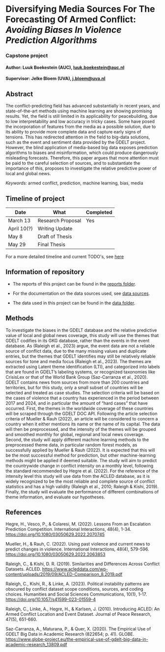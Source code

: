# Diversifying Media Sources For The Forecasting Of Armed Conflict: _Avoiding Biases In Violence Prediction Algorithms_

### Capstone project
#### Author: Luuk Boekestein (AUC), luuk.boekestein@auc.nl
#### Supervisor: Jelke Bloem (UVA), j.bloem@uva.nl

## Abstract

The conflict-predicting field has advanced substantially in recent years, and state-of-the-art methods using machine learning are showing promising results. Yet, the field is still limited in its applicability for peacebuilding, due to low interpretability and low accuracy in tricky cases. Some have posed the incorporation of features from the media as a possible solution, due to its ability to provide more complete data and capture early signs of tensions. This has redirected attention in the field to big-data solutions, such as the event and sentiment data provided by the GDELT project. However, the blind application of media-based big data exposes prediction algorithms to biases and misinformation, which could produce dangerously misleading forecasts. Therefore, this paper argues that more attention must be paid to the careful selection of sources, and to substantiate the importance of this, proposes to investigate the relative predictive power of local and global news.

_Keywords:_ armed conflict, prediction, machine learning, bias, media

## Timeline of project

| Date  | What | Completed |
|---|---|---|
| March 13  | Research Proposal | Yes |
| April 10(?) | Writing Update  |   |
| May 8 | Draft of Thesis  |   |
| May 29 | Final Thesis |   |

For a more detailed timeline and current TODO's, see [here](TODO.md)

## Information of repository

- The reports of this project can be found in the [reports folder](/reports/).

- For the documentation on the data sources used, see [data sources](Data_sources.md).

- The data used in this project can be found in the [data folder](/data/).

## Methods

To investigate the biases in the GDELT database and the relative predictive value of local and global news coverage, this study will use the themes that GDELT codifies in its GKG database, rather than the events in the event database. As (Raleigh et al., 2023) argue, the event data are not a reliable source of conflict data, due to the many missing values and duplicate entries, but the themes that GDELT identifies may still be relatively reliable sources for tone and media focus (Raleigh et al., 2023). The themes are extracted using Latent theme identification (LTI), and categorized into labels that are found in GDELT’s labeling systems, or recognized taxonomies like CrisisLex or that of the World Bank Group (Saz-Carranza et al., 2020). GDELT contains news from sources from more than 200 countries and territories, but for this study, only a small subset of countries will be selected and treated as case studies. The selection criteria will be based on the cases of violence that a country has experienced in the period between 2017 and 2024, and in particular the amount of “hard cases” that have occurred. 
First, the themes in the worldwide coverage of these countries will be scraped through the GDELT DOC API. Following the article selection criteria of Mueller & Rauh (2022), an article will be considered to concern a country when it either mentions its name or the name of its capital. The data will then be preprocessed, and the intensity of the themes will be grouped and smoothed monthly for global, regional and local news coverage. Second, the study will apply different machine learning methods to the preprocessed theme data, in particular random forest models, as successfully applied by Mueller & Rauh (2022). It is expected that this will be the most successful method for prediction, but other machine-learning methods might be applied if deemed suitable. The study will aim to predict the countrywide change in conflict intensity on a monthly level, following the standard recommended by Hegre et al. (2022). For the reference of the intensity level this study will use data from the ACLED database, as it is widely recognized to be the most reliable and complete source of conflict statistics and has a high validity (Raleigh et al., 2010; Raleigh & Kishi, 2019). Finally, the study will evaluate the performance of different combinations of theme information, and evaluate our hypotheses.

## References

Hegre, H., Vesco, P., & Colaresi, M. (2022). Lessons From an Escalation Prediction Competition. International Interactions, 48(4), 1-34. https://doi.org/10.1080/03050629.2022.2070745

Mueller, H., & Rauh, C. (2022). Using past violence and current news to predict changes in violence. International Interactions, 48(4), 579-596. https://doi.org/10.1080/03050629.2022.2063853

Raleigh, C., & Kishi, D. R. (2019). Similarities and Differences Across Conflict Datasets. ACLED. https://www.acleddata.com/wp-content/uploads/2019/09/ACLED-Comparison_8.2019.pdf

Raleigh, C., Kishi, R., & Linke, A. (2023). Political instability patterns are obscured by conflict dataset scope conditions, sources, and coding choices. Humanities and Social Sciences Communications, 10(1), 1-17. https://doi.org/10.1057/s41599-023-01559-4

Raleigh, C., Linke, A., Hegre, H., & Karlsen, J. (2010). Introducing ACLED: An Armed Conflict Location and Event Dataset. Journal of Peace Research, 47(5), 651-660.

Saz-Carranza, A., Maturana, P., & Quer, X. (2020). The Empirical Use of GDELT Big Data in Academic Research (822654; p. 41). GLOBE. https://www.globe-project.eu/the-empirical-use-of-gdelt-big-data-in-academic-research_13809.pdf

